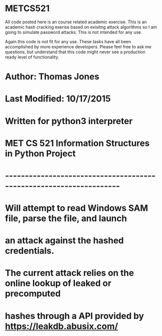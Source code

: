 # METCS521

All code posted here is an course related academic exercise.
This is an academic hash cracking exerise based on exisitng attack algorithms so I am going to simulate password attacks.  This is not intended for any use.

Again this code is not fit for any use.  These tasks have all been accomplished by more experience developers.  Please feel free to ask me questions, but understand that this code might never see a production ready level of functionality.



# Author: Thomas Jones
# Last Modified: 10/17/2015
# Written for python3 interpreter
#
# MET CS 521 Information Structures in Python Project
# -------------------------------------------------------------------
# Will attempt to read Windows SAM file, parse the file, and launch
# an attack against the hashed credentials.
#
# The current attack relies on the online lookup of leaked or precomputed
# hashes through a API provided by https://leakdb.abusix.com/
